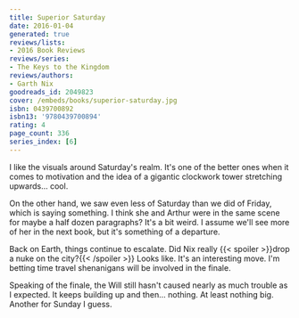 ```yaml
---
title: Superior Saturday
date: 2016-01-04
generated: true
reviews/lists:
- 2016 Book Reviews
reviews/series:
- The Keys to the Kingdom
reviews/authors:
- Garth Nix
goodreads_id: 2049823
cover: /embeds/books/superior-saturday.jpg
isbn: 0439700892
isbn13: '9780439700894'
rating: 4
page_count: 336
series_index: [6]
---
```

I like the visuals around Saturday's realm. It's one of the better ones when it comes to motivation and the idea of a gigantic clockwork tower stretching upwards... cool.  

On the other hand, we saw even less of Saturday than we did of Friday, which is saying something. I think she and Arthur were in the same scene for maybe a half dozen paragraphs? It's a bit weird. I assume we'll see more of her in the next book, but it's something of a departure.  

<!--more-->

Back on Earth, things continue to escalate. Did Nix really  {{< spoiler >}}drop a nuke on the city?{{< /spoiler >}}  Looks like. It's an interesting move. I'm betting time travel shenanigans will be involved in the finale.  

Speaking of the finale, the Will still hasn't caused nearly as much trouble as I expected. It keeps building up and then... nothing. At least nothing big. Another for Sunday I guess.